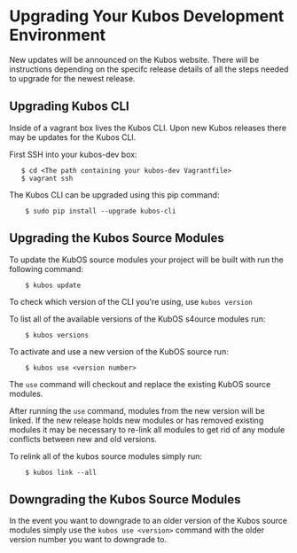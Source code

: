 # Upgrading Your Kubos Development Environment

New updates will be announced on the Kubos website. There will be instructions depending on the specifc release details of all the steps needed to upgrade for the newest release.

## Upgrading Kubos CLI

Inside of a vagrant box lives the Kubos CLI. Upon new Kubos releases there may be updates for the Kubos CLI.

First SSH into your kubos-dev box:

       $ cd <The path containing your kubos-dev Vagrantfile>
       $ vagrant ssh

The Kubos CLI can be upgraded using this pip command:

        $ sudo pip install --upgrade kubos-cli

## Upgrading the Kubos Source Modules

To update the KubOS source modules your project will be built with run the following command:

        $ kubos update

To check which version of the CLI you're using, use `kubos version`

To list all of the available versions of the KubOS s4ource modules run:

        $ kubos versions

To activate and use a new version of the KubOS source run:

        $ kubos use <version number>

The `use` command will checkout and replace the existing KubOS source modules.

After running the `use` command, modules from the new version will be linked.
If the new release holds new modules or has removed existing modules it may be necessary to re-link all modules to get rid of any module conflicts between new and old versions.

To relink all of the kubos source modules simply run:

        $ kubos link --all

## Downgrading the Kubos Source Modules

In the event you want to downgrade to an older version of the Kubos source modules simply use the `kubos use <version>` command with the older version number you want to downgrade to.
